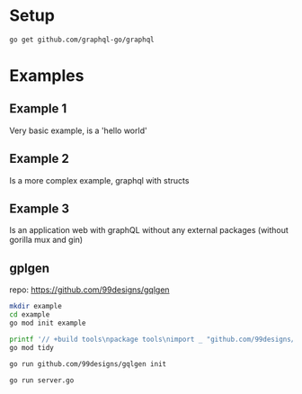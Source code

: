 # Setup

```sh
go get github.com/graphql-go/graphql
```


# Examples

## Example 1
Very basic example, is a 'hello world'

## Example 2
Is a more complex example, graphql with structs

## Example 3
Is an application web with graphQL without any external packages (without gorilla mux and gin)


## gplgen
repo: https://github.com/99designs/gqlgen
```sh
mkdir example
cd example
go mod init example

printf '// +build tools\npackage tools\nimport _ "github.com/99designs/gqlgen"' | gofmt > tools.go
go mod tidy

go run github.com/99designs/gqlgen init

go run server.go
```